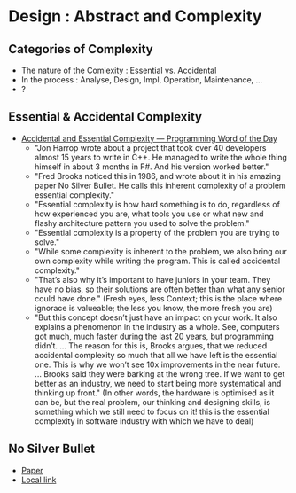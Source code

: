 # Design : Abstract and Complexity

## Categories of Complexity
- The nature of the Comlexity : Essential vs. Accidental
- In the process : Analyse, Design, Impl, Operation, Maintenance, ...
- ?

## Essential & Accidental Complexity
- [Accidental and Essential Complexity — Programming Word of the Day](https://medium.com/background-thread/accidental-and-essential-complexity-programming-word-of-the-day-b4db4d2600d4)
  - "Jon Harrop wrote about a project that took over 40 developers almost 15 years to write in C++. He managed to write the whole thing himself in about 3 months in F#. And his version worked better."
  - "Fred Brooks noticed this in 1986, and wrote about it in his amazing paper No Silver Bullet. He calls this inherent complexity of a problem essential complexity."
  - "Essential complexity is how hard something is to do, regardless of how experienced you are, what tools you use or what new and flashy architecture pattern you used to solve the problem."
  - "Essential complexity is a property of the problem you are trying to solve."
  - "While some complexity is inherent to the problem, we also bring our own complexity while writing the program. This is called accidental complexity."
  - "That’s also why it’s important to have juniors in your team. They have no bias, so their solutions are often better than what any senior could have done." (Fresh eyes, less Context; this is the place where ignorace is valueable; the less you know, the more fresh you are)
  - "But this concept doesn’t just have an impact on your work. It also explains a phenomenon in the industry as a whole. See, computers got much, much faster during the last 20 years, but programming didn’t. ... The reason for this is, Brooks argues, that we reduced accidental complexity so much that all we have left is the essential one. This is why we won’t see 10x improvements in the near future. ... Brooks said they were barking at the wrong tree. If we want to get better as an industry, we need to start being more systematical and thinking up front." (In other words, the hardware is optimised as it can be, but the real problem, our thinking and designing skills, is something which we still need to focus on it! this is the essential complexity in software industry with which we have to deal)

## No Silver Bullet
- [Paper](http://worrydream.com/refs/Brooks-NoSilverBullet.pdf)
- [Local link](./Brooks-NoSliverBullet.pdf)
